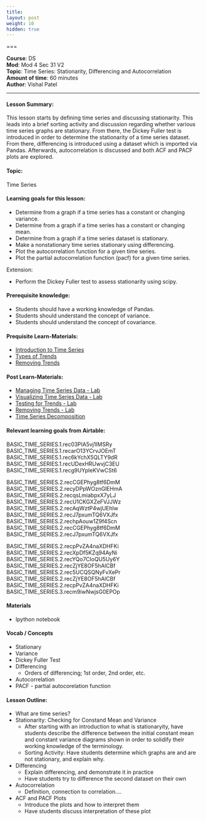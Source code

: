 ```yaml
---
title: 
layout: post
weight: 10
hidden: true
---
```


===


**Course**: DS   <br/>
**Mod**: Mod 4 Sec 31 V2         <br/>
**Topic**: Time Series: Stationarity, Differencing and Autocorrelation  <br/>
**Amount of time**: 60 minutes <br/>
**Author**: Vishal Patel 


***

#### Lesson Summary:

This lesson starts by defining time series and discussing stationarity. This leads into a brief sorting activity and discussion regarding whether various time series graphs are stationary.  From there, the Dickey Fuller test is introduced in order to determine the stationarity of a time series dataset. From there, differencing is introduced using a dataset which is imported via Pandas. Afterwards, autocorrelation is discussed and both ACF and PACF plots are explored.

#### Topic:

Time Series

#### Learning goals for this lesson:

* Determine from a graph if a time series has a constant or changing variance.
* Determine from a graph if a time series has a constant or changing mean.
* Determine from a graph if a time series dataset is stationary.
* Make a nonstationary time series stationary using differencing.
* Plot the autocorrelation function for a given time series.
* Plot the partial autocorrelation function (pacf) for a given time series.

Extension:

* Perform the Dickey Fuller test to assess stationarity using scipy.

#### Prerequisite knowledge:

* Students should have a working knowledge of Pandas.
* Students should understand the concept of variance.
* Students should understand the concept of covariance.

#### Prequisite Learn-Materials:

* [Introduction to Time Series](https://github.com/learn-co-curriculum/dsc-introduction-to-time-series)
* [Types of Trends](https://github.com/learn-co-curriculum/dsc-types-of-trends)
* [Removing Trends](https://github.com/learn-co-curriculum/dsc-removing-trends)

#### Post Learn-Materials:

* [Managing Time Series Data - Lab](https://github.com/learn-co-curriculum/dsc-managing-time-series-data-lab)
* [Visualizing Time Series Data - Lab](https://github.com/learn-co-curriculum/dsc-visualizing-time-series-data-lab)
* [Testing for Trends - Lab](https://github.com/learn-co-curriculum/dsc-testing-for-trends-lab)
* [Removing Trends - Lab](https://github.com/learn-co-curriculum/dsc-removing-trends-lab)
* [Time Series Decomposition](https://github.com/learn-co-curriculum/dsc-time-series-decomposition)

#### Relevant learning goals from Airtable: 

BASIC_TIME_SERIES.1.rec03PIA5vj1IMSRy
BASIC_TIME_SERIES.1.recarO13YCrvJOEmT
BASIC_TIME_SERIES.1.rec6kYchX5QLTY9dR
BASIC_TIME_SERIES.1.recUDexHRUwvjC3EU
BASIC_TIME_SERIES.1.recg9UYpleKVwCSt6 

BASIC_TIME_SERIES.2.recCGEPhyg8tf6DmM
BASIC_TIME_SERIES.2.recyDPpWOznGlEHmA
BASIC_TIME_SERIES.2.recqsLmiabpxX7yLJ
BASIC_TIME_SERIES.2.recU1CKGXZeFVJJWz
BASIC_TIME_SERIES.2.recAqWztP4wjUEhIw
BASIC_TIME_SERIES.2.recJ7pxumTQ6VXJfx
BASIC_TIME_SERIES.2.rechpAouw1Z9f4Scn
BASIC_TIME_SERIES.2.recCGEPhyg8tf6DmM
BASIC_TIME_SERIES.2.recJ7pxumTQ6VXJfx

BASIC_TIME_SERIES.2.recpPvZA4naXDHFKi 
BASIC_TIME_SERIES.2.recXpDf5KZq94AyNi
BASIC_TIME_SERIES.2.recYQo7CIoQU5Uy6Y 
BASIC_TIME_SERIES.2.recZjYE8OF5hAlCBf
BASIC_TIME_SERIES.2.rec5UCQSQNyFvXePr
BASIC_TIME_SERIES.2.recZjYE8OF5hAlCBf 
BASIC_TIME_SERIES.2.recpPvZA4naXDHFKi
BASIC_TIME_SERIES.3.recm9iwNwjsG0EPOp

#### Materials

* Ipython notebook

#### Vocab / Concepts 

* Stationary
* Variance
* Dickey Fuller Test
* Differencing
	* Orders of differencing; 1st order, 2nd order, etc.
* Autocorrelation
* PACF - partial autocorelation function

#### Lesson Outline:

* What are time series?
* Stationarity: Checking for Constand Mean and Variance
	* After starting with an introduction to what is stationaryity, have students describe the difference between the initial constant mean and constant variance diagrams shown in order to solidify their working knowledge of the terminology.
	* Sorting Activity: Have students determine which graphs are and are not stationary, and explain why.
* Differencing
	* Explain differencing, and demonstrate it in practice
	* Have students try to difference the second dataset on their own
* Autocorrelation
	* Definition, connection to correlation....
* ACF and PACF Plots
	* Introduce the plots and how to interpret them
	* Have students discuss interpretation of these plot
